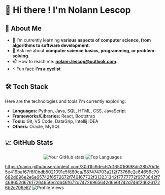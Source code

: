 # 👋 Hi there ! I'm Nolann Lescop

## 🚀 About Me
- 🌱 I’m currently learning **various aspects of computer science, from algorithms to software development**.
- 💬 Ask me about **computer science basics, programming, or problem-solving**.
- 📫 How to reach me: **nolann.lescop@outlook.com**.
- ⚡ Fun fact: **I'm a cyclist**

## 🛠️ Tech Stack
Here are the technologies and tools I'm currently exploring:
- **Languages:** Python, Java, SQL, HTML, CSS, JavaScript
- **Frameworks/Libraries:** React, Bootstrap
- **Tools:** Git, VS Code, DataGrip, Intellij IDEA
- **Others:** Oracle, MySQL

## 📈 GitHub Stats
<div align="center">
  <img src="https://github-readme-stats.vercel.app/api?username=nolann-alt&show_icons=true&theme=radical" alt="Your GitHub stats" />
  <img src="https://github-readme-stats.vercel.app/api/top-langs/?username=nolann-alt&layout=compact&theme=radical" alt="Top Languages" />
</div>

https://camo.githubusercontent.com/30d1fc9dec67d165016698dc28b70c1e5e419baf67f6f0bdb5021091e5f889ca/687474703a2f2f73766e2e64656c70682d696e2e6e65742f6572672f746167732f313231342f7777772f6573642f7468652d67617264656e2d646f672d74726965642d6e6f742d746f2d6261726b2e706e67
![Profile Views](https://komarev.com/ghpvc/?username=nolann-alt&color=blue&style=flat-square)

